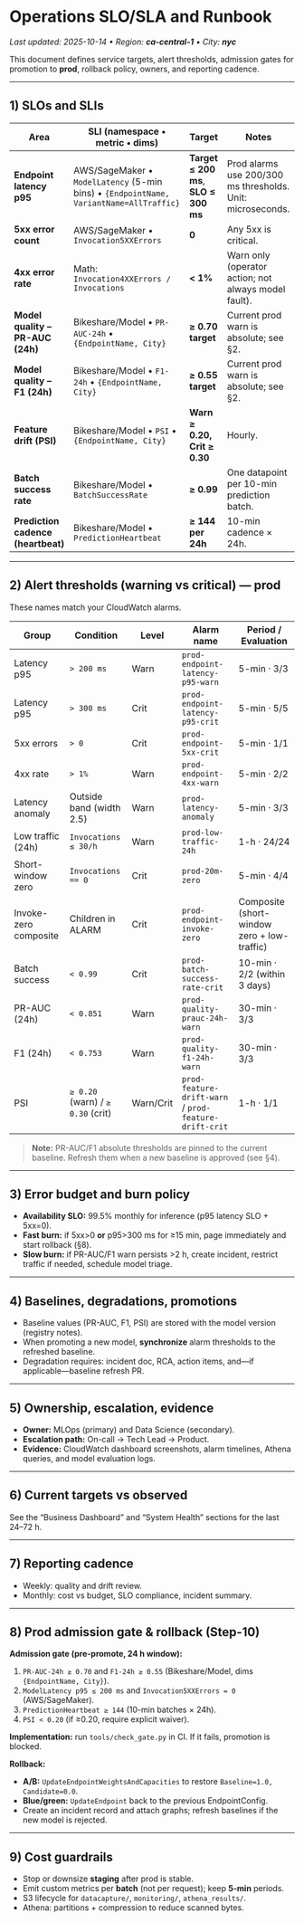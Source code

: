 # Operations SLO/SLA and Runbook 

_Last updated: 2025-10-14 • Region: **ca-central-1** • City: **nyc**_

This document defines service targets, alert thresholds, admission gates for promotion to **prod**, rollback policy, owners, and reporting cadence.

---

## 1) SLOs and SLIs

| Area | SLI (namespace • metric • dims) | Target | Notes |
|---|---|---|---|
| **Endpoint latency p95** | AWS/SageMaker • `ModelLatency` (5-min bins) • `{EndpointName, VariantName=AllTraffic}` | **Target ≤ 200 ms**, **SLO ≤ 300 ms** | Prod alarms use 200/300 ms thresholds. Unit: microseconds. |
| **5xx error count** | AWS/SageMaker • `Invocation5XXErrors` | **0** | Any 5xx is critical. |
| **4xx error rate** | Math: `Invocation4XXErrors / Invocations` | **< 1%** | Warn only (operator action; not always model fault). |
| **Model quality – PR-AUC (24h)** | Bikeshare/Model • `PR-AUC-24h` • `{EndpointName, City}` | **≥ 0.70 target** | Current prod warn is absolute; see §2. |
| **Model quality – F1 (24h)** | Bikeshare/Model • `F1-24h` • `{EndpointName, City}` | **≥ 0.55 target** | Current prod warn is absolute; see §2. |
| **Feature drift (PSI)** | Bikeshare/Model • `PSI` • `{EndpointName, City}` | **Warn ≥ 0.20, Crit ≥ 0.30** | Hourly. |
| **Batch success rate** | Bikeshare/Model • `BatchSuccessRate` | **≥ 0.99** | One datapoint per 10-min prediction batch. |
| **Prediction cadence (heartbeat)** | Bikeshare/Model • `PredictionHeartbeat` | **≥ 144 per 24h** | 10-min cadence × 24h. |

---

## 2) Alert thresholds (warning vs critical) — **prod**

These names match your CloudWatch alarms.

| Group | Condition | Level | Alarm name | Period / Evaluation |
|---|---|---|---|---|
| Latency p95 | `> 200 ms` | Warn | `prod-endpoint-latency-p95-warn` | 5-min · 3/3 |
| Latency p95 | `> 300 ms` | Crit | `prod-endpoint-latency-p95-crit` | 5-min · 5/5 |
| 5xx errors | `> 0` | Crit | `prod-endpoint-5xx-crit` | 5-min · 1/1 |
| 4xx rate | `> 1%` | Warn | `prod-endpoint-4xx-warn` | 5-min · 2/2 |
| Latency anomaly | Outside band (width 2.5) | Warn | `prod-latency-anomaly` | 5-min · 3/3 |
| Low traffic (24h) | `Invocations ≤ 30/h` | Warn | `prod-low-traffic-24h` | 1-h · 24/24 |
| Short-window zero | `Invocations == 0` | Crit | `prod-20m-zero` | 5-min · 4/4 |
| Invoke-zero composite | Children in ALARM | Crit | `prod-endpoint-invoke-zero` | Composite (short-window zero + low-traffic) |
| Batch success | `< 0.99` | Crit | `prod-batch-success-rate-crit` | 10-min · 2/2 (within 3 days) |
| PR-AUC (24h) | `< 0.851` | Warn | `prod-quality-prauc-24h-warn` | 30-min · 3/3 |
| F1 (24h) | `< 0.753` | Warn | `prod-quality-f1-24h-warn` | 30-min · 3/3 |
| PSI | `≥ 0.20` (warn) / `≥ 0.30` (crit) | Warn/Crit | `prod-feature-drift-warn` / `prod-feature-drift-crit` | 1-h · 1/1 |

> **Note:** PR-AUC/F1 absolute thresholds are pinned to the current baseline. Refresh them when a new baseline is approved (see §4).

---

## 3) Error budget and burn policy

- **Availability SLO:** 99.5% monthly for inference (p95 latency SLO + 5xx=0).  
- **Fast burn:** if 5xx>0 **or** p95>300 ms for ≥15 min, page immediately and start rollback (§8).  
- **Slow burn:** if PR-AUC/F1 warn persists >2 h, create incident, restrict traffic if needed, schedule model triage.

---

## 4) Baselines, degradations, promotions

- Baseline values (PR-AUC, F1, PSI) are stored with the model version (registry notes).  
- When promoting a new model, **synchronize** alarm thresholds to the refreshed baseline.  
- Degradation requires: incident doc, RCA, action items, and—if applicable—baseline refresh PR.

---

## 5) Ownership, escalation, evidence

- **Owner:** MLOps (primary) and Data Science (secondary).  
- **Escalation path:** On-call → Tech Lead → Product.  
- **Evidence:** CloudWatch dashboard screenshots, alarm timelines, Athena queries, and model evaluation logs.

---

## 6) Current targets vs observed

See the “Business Dashboard” and “System Health” sections for the last 24–72 h.

---

## 7) Reporting cadence

- Weekly: quality and drift review.  
- Monthly: cost vs budget, SLO compliance, incident summary.

---

## 8) Prod admission gate & rollback (Step-10)

**Admission gate (pre-promote, 24 h window):**
1. `PR-AUC-24h ≥ 0.70` and `F1-24h ≥ 0.55` (Bikeshare/Model, dims `{EndpointName, City}`).
2. `ModelLatency p95 ≤ 200 ms` and `Invocation5XXErrors = 0` (AWS/SageMaker).
3. `PredictionHeartbeat ≥ 144` (10-min batches × 24h).
4. `PSI < 0.20` (if ≥0.20, require explicit waiver).

**Implementation:** run `tools/check_gate.py` in CI. If it fails, promotion is blocked.

**Rollback:**
- **A/B:** `UpdateEndpointWeightsAndCapacities` to restore `Baseline=1.0, Candidate=0.0`.  
- **Blue/green:** `UpdateEndpoint` back to the previous EndpointConfig.  
- Create an incident record and attach graphs; refresh baselines if the new model is rejected.

---

## 9) Cost guardrails

- Stop or downsize **staging** after prod is stable.  
- Emit custom metrics per **batch** (not per request); keep **5-min** periods.  
- S3 lifecycle for `datacapture/`, `monitoring/`, `athena_results/`.  
- Athena: partitions + compression to reduce scanned bytes.
